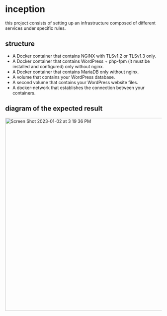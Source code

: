 # inception
this project consists of setting up an infrastructure composed of different services under specific rules.

## structure
  - A Docker container that contains NGINX with TLSv1.2 or TLSv1.3 only.
  - A Docker container that contains WordPress + php-fpm (it must be installed and
configured) only without nginx.
  - A Docker container that contains MariaDB only without nginx.
  - A volume that contains your WordPress database.
  - A second volume that contains your WordPress website files.
  - A docker-network that establishes the connection between your containers.
##  diagram of the expected result
 <img width="620" alt="Screen Shot 2023-01-02 at 3 19 36 PM" src="https://user-images.githubusercontent.com/85262731/210243635-e13a3d35-0aff-4cc5-b8a1-06e07fee8f50.png">
